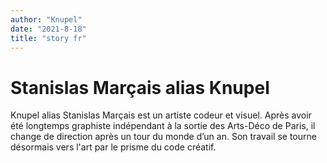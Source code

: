```yaml
---
author: "Knupel"
date: "2021-8-18"
title: "story fr"
---
```


# Stanislas Marçais alias Knupel

Knupel alias Stanislas Marçais est un artiste codeur et visuel.
Après avoir été longtemps graphiste indépendant à la sortie des Arts-Déco de Paris, il change de direction après un tour du monde d’un an.
Son travail se tourne désormais vers l'art par le prisme du code créatif.
